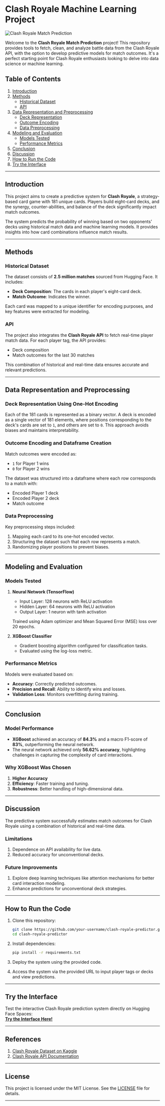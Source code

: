 # **Clash Royale Machine Learning Project**

![Clash Royale Match Prediction](./images/Clash-royale-match-prediction.jpg)

Welcome to the **Clash Royale Match Prediction** project! This repository provides tools to fetch, clean, and analyze battle data from the Clash Royale API, with the option to develop predictive models for match outcomes. It's a perfect starting point for Clash Royale enthusiasts looking to delve into data science or machine learning.

## Table of Contents
1. [Introduction](#introduction)  
2. [Methods](#methods)  
   - [Historical Dataset](#historical-dataset)  
   - [API](#api)  
3. [Data Representation and Preprocessing](#data-representation-and-preprocessing)  
   - [Deck Representation](#deck-representation-using-one-hot-encoding)  
   - [Outcome Encoding](#outcome-encoding-and-dataframe-creation)  
   - [Data Preprocessing](#data-preprocessing)  
4. [Modeling and Evaluation](#modeling-and-evaluation)  
   - [Models Tested](#models-tested)  
   - [Performance Metrics](#performance-metrics)  
5. [Conclusion](#conclusion)  
6. [Discussion](#discussion)  
7. [How to Run the Code](#how-to-run-the-code)  
8. [Try the Interface](#try-the-interface)

---

## Introduction
This project aims to create a predictive system for **Clash Royale**, a strategy-based card game with 181 unique cards. Players build eight-card decks, and the synergy, counter-abilities, and balance of the deck significantly impact match outcomes.

The system predicts the probability of winning based on two opponents' decks using historical match data and machine learning models. It provides insights into how card combinations influence match results.

---

## Methods

### Historical Dataset
The dataset consists of **2.5 million matches** sourced from Hugging Face. It includes:
- **Deck Composition**: The cards in each player's eight-card deck.
- **Match Outcome**: Indicates the winner.

Each card was mapped to a unique identifier for encoding purposes, and key features were extracted for modeling.

### API
The project also integrates the **Clash Royale API** to fetch real-time player match data. For each player tag, the API provides:
- Deck composition
- Match outcomes for the last 30 matches

This combination of historical and real-time data ensures accurate and relevant predictions.

---

## Data Representation and Preprocessing

### Deck Representation Using One-Hot Encoding
Each of the 181 cards is represented as a binary vector. A deck is encoded as a single vector of 181 elements, where positions corresponding to the deck's cards are set to `1`, and others are set to `0`. This approach avoids biases and maintains interpretability.

### Outcome Encoding and Dataframe Creation
Match outcomes were encoded as:
- `1` for Player 1 wins
- `0` for Player 2 wins

The dataset was structured into a dataframe where each row corresponds to a match with:
- Encoded Player 1 deck
- Encoded Player 2 deck
- Match outcome

### Data Preprocessing
Key preprocessing steps included:
1. Mapping each card to its one-hot encoded vector.
2. Structuring the dataset such that each row represents a match.
3. Randomizing player positions to prevent biases.

---

## Modeling and Evaluation

### Models Tested
1. **Neural Network (TensorFlow)**  
   - Input Layer: 128 neurons with ReLU activation  
   - Hidden Layer: 64 neurons with ReLU activation  
   - Output Layer: 1 neuron with tanh activation  

   Trained using Adam optimizer and Mean Squared Error (MSE) loss over 20 epochs.

2. **XGBoost Classifier**  
   - Gradient boosting algorithm configured for classification tasks.  
   - Evaluated using the log-loss metric.  

### Performance Metrics
Models were evaluated based on:
- **Accuracy**: Correctly predicted outcomes.
- **Precision and Recall**: Ability to identify wins and losses.
- **Validation Loss**: Monitors overfitting during training.

---

## Conclusion

### Model Performance
- **XGBoost** achieved an accuracy of **84.3%** and a macro F1-score of **83%**, outperforming the neural network.
- The neural network achieved only **56.62% accuracy**, highlighting challenges in capturing the complexity of card interactions.

### Why XGBoost Was Chosen
1. **Higher Accuracy**  
2. **Efficiency**: Faster training and tuning.  
3. **Robustness**: Better handling of high-dimensional data.

---

## Discussion
The predictive system successfully estimates match outcomes for Clash Royale using a combination of historical and real-time data.

### Limitations
1. Dependence on API availability for live data.  
2. Reduced accuracy for unconventional decks.  

### Future Improvements
1. Explore deep learning techniques like attention mechanisms for better card interaction modeling.  
2. Enhance predictions for unconventional deck strategies.

---

## How to Run the Code
1. Clone this repository:
   ```bash
   git clone https://github.com/your-username/clash-royale-predictor.git
   cd clash-royale-predictor
   ```

2. Install dependencies:
   ```bash
   pip install -r requirements.txt
   ```

3. Deploy the system using the provided code.

4. Access the system via the provided URL to input player tags or decks and view predictions.

---

## Try the Interface
Test the interactive Clash Royale prediction system directly on Hugging Face Spaces:  
[**Try the Interface Here!**](https://huggingface.co/spaces/Grandediw/Clash_Royale_Prediction)

---

## References
1. [Clash Royale Dataset on Kaggle](https://www.kaggle.com/datasets/s1m0n38/clash-royale-games)  
2. [Clash Royale API Documentation](https://developer.clashroyale.com/#/)

---

## **License**

This project is licensed under the MIT License. See the [LICENSE](LICENSE) file for details.

---
